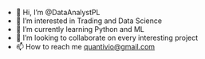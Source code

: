 - 👋 Hi, I’m @DataAnalystPL
- 👀 I’m interested in Trading and Data Science
- 🌱 I’m currently learning Python and ML
- 💞️ I’m looking to collaborate on every interesting project
- 📫 How to reach me quantivio@gmail.com

<!---
DataAnalystPL/DataAnalystPL is a ✨ special ✨ repository because its `README.md` (this file) appears on your GitHub profile.
You can click the Preview link to take a look at your changes.
--->
